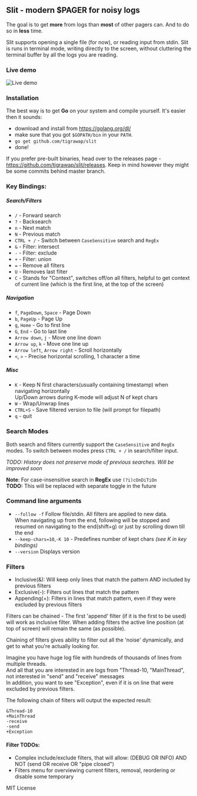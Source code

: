 ## **Slit** - modern $PAGER for noisy logs


The goal is to get **more** from logs than **most** of other pagers can. And to do so in **less** time.


Slit supports opening a single file (for now), or reading input from stdin.
Slit is runs in terminal mode, writing directly to the screen, without cluttering the terminal buffer by all the logs you are reading.

### Live demo
![Live demo](https://habrastorage.org/files/a64/704/82b/a6470482b6b04f548998b57df088ebb6.gif)

### Installation
The best way is to get **Go** on your system and compile yourself. It's easier then it sounds:
- download and install from https://golang.org/dl/  
- make sure that you got `$GOPATH/bin` in your `PATH`.
- `go get github.com/tigrawap/slit`
- done!

If you prefer pre-built binaries, head over to the releases page - https://github.com/tigrawap/slit/releases.
Keep in mind however they might be some commits behind master branch.
  

### Key Bindings:  

##### Search/Filters
- `/` - Forward search  
- `?` - Backsearch  
- `n` - Next match
- `N` - Previous match
- `CTRL + /` - Switch between `CaseSensitive` search and `RegEx`
- `&` - Filter: intersect
- `-` - Filter: exclude
- `+` - Filter: union
- `=` - Remove all filters
- `U` - Removes last filter
- `C` - Stands for "Context", switches off/on all filters, helpful to get context of current line (which is the first line, at the top of the screen)

##### Navigation
- `f`, `PageDown`, `Space` - Page Down
- `b`, `PageUp` - Page Up
- `g`, `Home` - Go to first line
- `G`, `End` - Go to last line
- `Arrow down`, `j` - Move one line down
- `Arrow up`, `k` - Move one line up
- `Arrow left`, `Arrow right` - Scroll horizontally
- `<`, `>` - Precise horizontal scrolling, 1 character a time
   
##### Misc
- `K` - Keep N first characters(usually containing timestamp) when navigating horizontally  
    Up/Down arrows during K-mode will adjust N of kept chars 
- `W` - Wrap/Unwrap lines
- `CTRL+S` - Save filtered version to file (will prompt for filepath)
- `q` - quit

### Search Modes
Both search and filters currently support the `CaseSensitive` and `RegEx` modes.
To switch between modes press `CTRL + /` in search/filter input.

*TODO: History does not preserve mode of previous searches. Will be improved soon*

**Note**: For case-insensitive search in **RegEx** use `(?i)cOnDiTiOn`  
**TODO:** This will be replaced with separate toggle in the future  

### Command line arguments  
- `--follow -f` Follow file/stdin. All filters are applied to new data.  
When navigating up from the end, following will be stopped and resumed on navigating to the end(shift+g) or just by scrolling down till the end
- `--keep-chars=10`,`-K 10` - Predefines number of kept chars *(see K in key bindings)*
- `--version` Displays version   

### Filters
- Inclusive(&): Will keep only lines that match the pattern AND included by previous filters
- Exclusive(-): Filters out lines that match the pattern
- Appending(+): Filters in lines that match pattern, even if they were excluded by previous filters


Filters can be chained - The first 'append' filter (if it is the first to be used) will work as inclusive filter.
When adding filters the active line position (at top of screen) will remain the same (as possible).

Chaining of filters gives ability to filter out all the 'noise' dynamically, and get to what you're actually looking for.

Imagine you have huge log file with hundreds of thousands of lines from multiple threads.      
And all that you are interested in are logs from "Thread-10, "MainThread", not interested in "send" and "receive" messages  
In addition, you want to see "Exception", even if it is on line that were excluded by previous filters.

The following chain of filters will output the expected result:

```
&Thread-10  
+MainThread  
-receive  
-send  
+Exception

```

#### Filter TODOs:
- Complex include/exclude filters, that will allow: (DEBUG OR INFO) AND NOT (send OR receive OR "pipe closed") 
- Filters menu for overviewing current filters, removal, reordering or disable some temporary

MIT License
